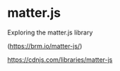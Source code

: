 # matter.js
Exploring the matter.js library

(https://brm.io/matter-js/)


https://cdnjs.com/libraries/matter-js